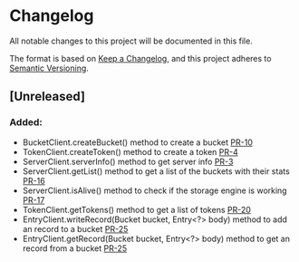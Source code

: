 # Changelog

All notable changes to this project will be documented in this file.

The format is based on [Keep a Changelog](https://keepachangelog.com/en/1.0.0/),
and this project adheres to [Semantic Versioning](https://semver.org/spec/v2.0.0.html).

## [Unreleased]
### Added:
- BucketClient.createBucket() method to create a bucket [PR-10](https://github.com/reductstore/reduct-java/pull/10)
- TokenClient.createToken() method to create a token [PR-4](https://github.com/reductstore/reduct-java/pull/4)
- ServerClient.serverInfo() method to get server info [PR-3](https://github.com/reductstore/reduct-java/pull/3)
- ServerClient.getList() method to get a list of the buckets with their stats [PR-16](https://github.com/reductstore/reduct-java/pull/16)
- ServerClient.isAlive() method to check if the storage engine is working [PR-17](https://github.com/reductstore/reduct-java/pull/17)
- TokenClient.getTokens() method to get a list of tokens [PR-20](https://github.com/reductstore/reduct-java/pull/20)
- EntryClient.writeRecord(Bucket bucket, Entry<?> body) method to add an record to a bucket [PR-25](https://github.com/reductstore/reduct-java/issues/25)
- EntryClient.getRecord(Bucket bucket, Entry<?> body) method to get an record from a bucket [PR-25](https://github.com/reductstore/reduct-java/issues/27)